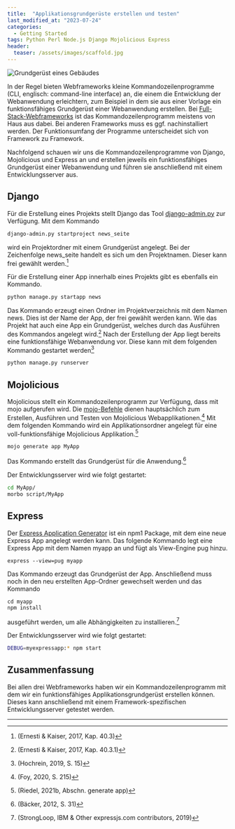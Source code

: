 ```yaml
---
title:  "Applikationsgrundgerüste erstellen und testen"
last_modified_at: "2023-07-24"
categories: 
  - Getting Started
tags: Python Perl Node.js Django Mojolicious Express
header:
  teaser: /assets/images/scaffold.jpg
---
```


<img src="{{ site.url }}{{ site.baseurl }}/assets/images/scaffold.jpg" alt="Grundgerüst eines Gebäudes">

In der Regel bieten Webframeworks kleine Kommandozeilenprogramme (CLI, englisch: command-line interface) an, die einem die Entwicklung der Webanwendung erleichtern, zum Beispiel in dem sie aus einer Vorlage ein funktionsfähiges Grundgerüst einer Webanwendung erstellen. Bei [Full-Stack-Webframeworks](/allgemein/was-ist-ein-webframework/#full-stack-webframeworks-vs-micro-frameworks) ist das Kommandozeilenprogramm meistens von Haus aus dabei. Bei anderen Frameworks muss es ggf. nachinstalliert werden. Der Funktionsumfang der Programme unterscheidet sich von Framework zu Framework. 

Nachfolgend schauen wir uns die Kommandozeilenprogramme von Django, Mojolicious und Express an und erstellen jeweils ein funktionsfähiges Grundgerüst einer Webanwendung und führen sie anschließend mit einem Entwicklungsserver aus.

## Django 

Für die Erstellung eines Projekts stellt Django das Tool [django-admin.py](https://docs.djangoproject.com/en/4.2/ref/django-admin/) zur Verfügung. Mit dem Kommando 

```bash
django-admin.py startproject news_seite
```

wird ein Projektordner mit einem Grundgerüst angelegt. Bei der Zeichenfolge news_seite handelt es sich um den Projektnamen. Dieser kann frei gewählt werden.[^1]

Für die Erstellung einer App innerhalb eines Projekts gibt es ebenfalls ein Kommando.

```bash
python manage.py startapp news
```

Das Kommando erzeugt einen Ordner im Projektverzeichnis mit dem Namen news. Dies ist der Name der App, der frei gewählt werden kann. Wie das Projekt hat auch eine App ein Grundgerüst, welches durch das Ausführen des Kommandos angelegt wird.[^2] Nach der Erstellung der App liegt bereits eine funktionsfähige Webanwendung vor. Diese kann mit dem folgenden Kommando gestartet werden[^3]

```bash
python manage.py runserver
```


## Mojolicious

Mojolicious stellt ein Kommandozeilenprogramm zur Verfügung, dass mit mojo aufgerufen wird. Die [mojo-Befehle](https://docs.mojolicious.org/Mojolicious/Commands) dienen hauptsächlich zum Erstellen, Ausführen und Testen von Mojolicious Webapplikationen.[^4] Mit dem folgenden Kommando wird ein Applikationsordner angelegt für eine voll-funktionsfähige Mojolicious Applikation.[^5]

```bash
mojo generate app MyApp
```
Das Kommando erstellt das Grundgerüst für die Anwendung.[^6] 

Der Entwicklungsserver wird wie folgt gestartet: 

```bash
cd MyApp/
morbo script/MyApp
```

## Express

Der [Express Application Generator](https://expressjs.com/en/starter/generator.html) ist ein npm1 Package, mit dem eine neue Express App angelegt werden kann. Das folgende Kommando legt eine Express App mit dem Namen myapp an und fügt als View-Engine pug hinzu.

```
express --view=pug myapp

```
Das Kommando erzeugt das Grundgerüst der App. Anschließend muss noch in den neu erstellten App-Ordner gewechselt werden und das Kommando 

```
cd myapp
npm install

```

ausgeführt werden, um alle Abhängigkeiten zu installieren.[^7]

Der Entwicklungsserver wird wie folgt gestartet: 

```bash
DEBUG=myexpressapp:* npm start
```

## Zusammenfassung
Bei allen drei Webframeworks haben wir ein Kommandozeilenprogramm mit dem wir ein funktionsfähiges Applikationsgrundgerüst erstellen können. Dieses kann anschließend mit einem Framework-spezifischen Entwicklungsserver getestet werden. 

--------------------------------------------------------

[^1]: (Ernesti & Kaiser, 2017, Kap. 40.3)
[^2]: (Ernesti & Kaiser, 2017, Kap. 40.3.1)
[^3]: (Hochrein, 2019, S. 15)
[^4]: (Foy, 2020, S. 215)
[^5]: (Riedel, 2021b, Abschn. generate app) 
[^6]: (Bäcker, 2012, S. 31)
[^7]: (StrongLoop, IBM & Other expressjs.com contributors, 2019)
